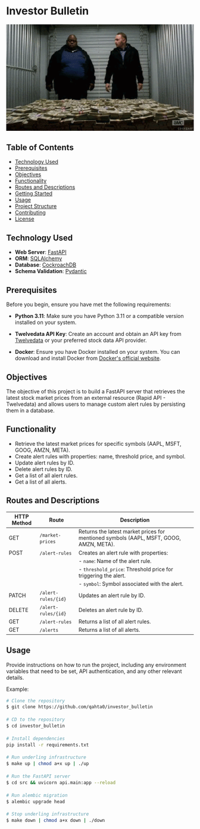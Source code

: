 # Investor Bulletin

<img src="./assets/image1.gif" alt="Project Image" width="1000">

## Table of Contents
- [Technology Used](#technology-used)
- [Prerequisites](#prerequisites)
- [Objectives](#objectives)
- [Functionality](#functionality)
- [Routes and Descriptions](#routes-and-descriptions)
- [Getting Started](#getting-started)
- [Usage](#usage)
- [Project Structure](#project-structure)
- [Contributing](#contributing)
- [License](#license)

## Technology Used
- **Web Server**: [FastAPI](https://fastapi.tiangolo.com/)
- **ORM**: [SQLAlchemy](https://fastapi.tiangolo.com/advanced/async-sql-databases/?h=sqlalchemy#import-and-set-up-sqlalchemy)
- **Database**: [CockroachDB](https://www.cockroachlabs.com/)
- **Schema Validation**: [Pydantic](https://fastapi.tiangolo.com/tutorial/body-nested-models/)


## Prerequisites
Before you begin, ensure you have met the following requirements:

- **Python 3.11**: Make sure you have Python 3.11 or a compatible version installed on your system.

- **Twelvedata API Key**: Create an account and obtain an API key from [Twelvedata](https://rapidapi.com/twelvedata/api/twelve-data1) or your preferred stock data API provider.

- **Docker**: Ensure you have Docker installed on your system. You can download and install Docker from [Docker's official website](https://www.docker.com/get-started).


## Objectives
The objective of this project is to build a FastAPI server that retrieves the latest stock market prices from an external resource (Rapid API - Twelvedata) and allows users to manage custom alert rules by persisting them in a database.

## Functionality
- Retrieve the latest market prices for specific symbols (AAPL, MSFT, GOOG, AMZN, META).
- Create alert rules with properties: name, threshold price, and symbol.
- Update alert rules by ID.
- Delete alert rules by ID.
- Get a list of all alert rules.
- Get a list of all alerts.

## Routes and Descriptions
| HTTP Method | Route                | Description                                                           |
|-------------|----------------------|-----------------------------------------------------------------------|
| GET         | `/market-prices`     | Returns the latest market prices for mentioned symbols (AAPL, MSFT, GOOG, AMZN, META). |
| POST        | `/alert-rules`       | Creates an alert rule with properties:                                 |
|             |                      | - `name`: Name of the alert rule.                                     |
|             |                      | - `threshold_price`: Threshold price for triggering the alert.          |
|             |                      | - `symbol`: Symbol associated with the alert.                          |
| PATCH       | `/alert-rules/{id}`  | Updates an alert rule by ID.                                          |
| DELETE      | `/alert-rules/{id}`  | Deletes an alert rule by ID.                                          |
| GET         | `/alert-rules`       | Returns a list of all alert rules.                                     |
| GET         | `/alerts`            | Returns a list of all alerts.                                         |



## Usage
Provide instructions on how to run the project, including any environment variables that need to be set, API authentication, and any other relevant details.

Example:
```bash
# Clone the repository
$ git clone https://github.com/qahta0/investor_bulletin

# CD to the repository
$ cd investor_bulletin

# Install dependencies
pip install -r requirements.txt

# Run underling infrastructure
$ make up | chmod a+x up | ./up

# Run the FastAPI server
$ cd src && uvicorn api.main:app --reload

# Run alembic migration
$ alembic upgrade head

# Stop underling infrastructure
$ make down | chmod a+x down | ./down
